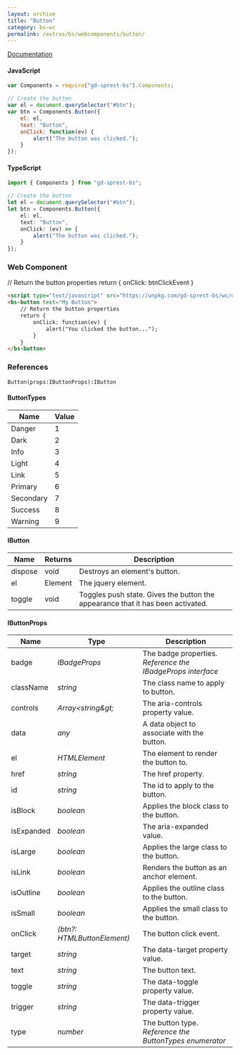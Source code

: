 ```yaml
---
layout: archive
title: "Button"
category: bs-wc
permalink: /extras/bs/webcomponents/button/
---
```

[Documentation](https://getbootstrap.com/docs/4.4/components/buttons)

<div id="buttonDemo"></div>

#### JavaScript

```js
var Components = require("gd-sprest-bs").Components;

// Create the button
var el = document.querySelector("#btn");
var btn = Components.Button({
    el: el,
    text: "Button",
    onClick: function(ev) {
        alert("The button was clicked.");
    }
});
```

#### TypeScript

```ts
import { Components } from "gd-sprest-bs";

// Create the button
let el = document.querySelector("#btn");
let btn = Components.Button({
    el: el,
    text: "Button",
    onClick: (ev) => {
        alert("The button was clicked.");
    }
});
```

### Web Component

<bs-button text="My Button">
    // Return the button properties
    return {
        onClick: btnClickEvent
    }
</bs-button>

```html
<script type="text/javascript" src="https://unpkg.com/gd-sprest-bs/wc/dist/gd-sprest-bs.js"></script>
<bs-button text="My Button">
    // Return the button properties
    return {
        onClick: function(ev) {
            alert("You clicked the button...");
        }
    }
</bs-button>
```

### References

```
Button(props:IButtonProps):IButton
```

#### ButtonTypes

| Name | Value |
| --- | --- |
| Danger | 1 |
| Dark | 2 |
| Info | 3 |
| Light | 4 |
| Link | 5 |
| Primary | 6 |
| Secondary | 7 |
| Success | 8 |
| Warning | 9 |

#### IButton

| Name | Returns | Description |
| --- | --- | --- |
| dispose | void | Destroys an element's button. |
| el | Element | The jquery element. |
| toggle | void | Toggles push state. Gives the button the appearance that it has been activated. |

#### IButtonProps

| Name | Type | Description |
| --- | --- | --- |
| badge | _IBadgeProps_ | The badge properties. _Reference the IBadgeProps interface_ |
| className | _string_ | The class name to apply to button. |
| controls | _Array&lt;string\&gt;_ | The aria-controls property value. |
| data | _any_ | A data object to associate with the button. |
| el | _HTMLElement_ | The element to render the button to. |
| href | _string_ | The href property.
| id | _string_ | The id to apply to the button.
| isBlock | _boolean_ | Applies the block class to the button. |
| isExpanded | _boolean_ | The aria-expanded value. |
| isLarge | _boolean_ | Applies the large class to the button. |
| isLink | _boolean_ | Renders the button as an anchor element. |
| isOutline | _boolean_ | Applies the outline class to the button. |
| isSmall | _boolean_ | Applies the small class to the button. |
| onClick | _(btn?: HTMLButtonElement)_ | The button click event. |
| target | _string_ | The data-target property value. |
| text | _string_ | The button text. |
| toggle | _string_ | The data-toggle property value.
| trigger | _string_ | The data-trigger property value.
| type | _number_ | The button type. _Reference the ButtonTypes enumerator_ |

<script src="https://unpkg.com/gd-sprest-bs/wc/dist/gd-sprest-bs.js"></script>
<script type="text/javascript">
    // Set the button click event
    function btnClickEvent(ev) {
        alert("You clicked the button..."); 
    }
        
    // Wait for the window to be loaded
    window.addEventListener("load", function() {
        // See if a button exists
        var btn = document.querySelector("#buttonDemo");
        if(btn && window["$REST"]) {
            // Render the button
            $REST.Components.Button({
                el: btn,
                text: "Button",
                onClick: btnClickEvent
            });
        }
    });
</script>